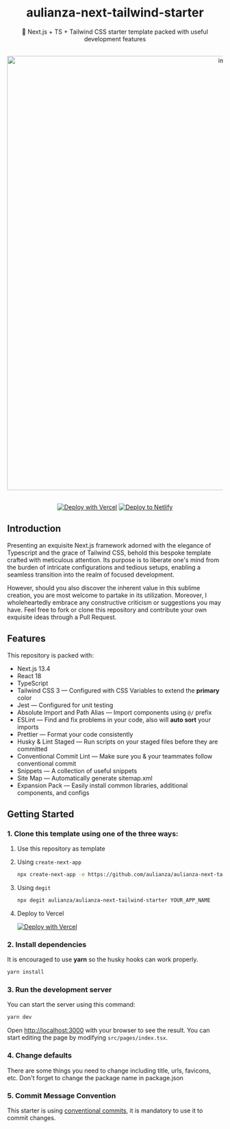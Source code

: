 <div align="center">
  <h1>aulianza-next-tailwind-starter</h1>
    <p>🔰 Next.js + TS + Tailwind CSS starter template packed with useful development features</p>
  <br />

  <div>
    <img width="1011" alt="image" src="https://github.com/aulianza/aulianza-next-tailwind-starter/assets/15605885/b8648391-e700-4103-81e8-72274d77834a">
</div>

</div>
<br />

<div align="center">

[![Deploy with Vercel](https://vercel.com/button)](https://vercel.com/import/git?s=https://github.com/aulianza/aulianza-next-tailwind-starter) [![Deploy to Netlify](https://www.netlify.com/img/deploy/button.svg)](https://app.netlify.com/start/deploy?repository=https://github.com/aulianza/aulianza-next-tailwind-starter)

</div>

## Introduction

Presenting an exquisite Next.js framework adorned with the elegance of Typescript and the grace of Tailwind CSS, behold this bespoke template crafted with meticulous attention. Its purpose is to liberate one's mind from the burden of intricate configurations and tedious setups, enabling a seamless transition into the realm of focused development.

However, should you also discover the inherent value in this sublime creation, you are most welcome to partake in its utilization. Moreover, I wholeheartedly embrace any constructive criticism or suggestions you may have. Feel free to fork or clone this repository and contribute your own exquisite ideas through a Pull Request.

## Features

This repository is packed with:

- Next.js 13.4
- React 18
- TypeScript
- Tailwind CSS 3 — Configured with CSS Variables to extend the **primary** color
- Jest — Configured for unit testing
- Absolute Import and Path Alias — Import components using `@/` prefix
- ESLint — Find and fix problems in your code, also will **auto sort** your imports
- Prettier — Format your code consistently
- Husky & Lint Staged — Run scripts on your staged files before they are committed
- Conventional Commit Lint — Make sure you & your teammates follow conventional commit
- Snippets — A collection of useful snippets
- Site Map — Automatically generate sitemap.xml
- Expansion Pack — Easily install common libraries, additional components, and configs

## Getting Started

### 1. Clone this template using one of the three ways:

1. Use this repository as template
2. Using `create-next-app`

   ```bash
   npx create-next-app -e https://github.com/aulianza/aulianza-next-tailwind-starter project-name
   ```

3. Using `degit`

   ```bash
   npx degit aulianza/aulianza-next-tailwind-starter YOUR_APP_NAME
   ```

4. Deploy to Vercel

   [![Deploy with Vercel](https://vercel.com/button)](https://vercel.com/new/git/external?repository-url=https://github.com/aulianza/aulianza-next-tailwind-starter)

### 2. Install dependencies

It is encouraged to use **yarn** so the husky hooks can work properly.

```bash
yarn install
```

### 3. Run the development server

You can start the server using this command:

```bash
yarn dev
```

Open [http://localhost:3000](http://localhost:3000) with your browser to see the result. You can start editing the page by modifying `src/pages/index.tsx`.

### 4. Change defaults

There are some things you need to change including title, urls, favicons, etc. Don't forget to change the package name in package.json

### 5. Commit Message Convention

This starter is using [conventional commits](https://www.conventionalcommits.org/en/v1.0.0/), it is mandatory to use it to commit changes.
